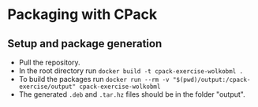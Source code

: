 # Packaging with CPack

## Setup and package generation

- Pull the repository.
- In the root directory run ``docker build -t cpack-exercise-wolkobml .``
- To build the packages run ``docker run --rm -v "$(pwd)/output:/cpack-exercise/output" cpack-exercise-wolkobml``
- The generated  ``.deb`` and ``.tar.hz`` files should be in the folder "output".
